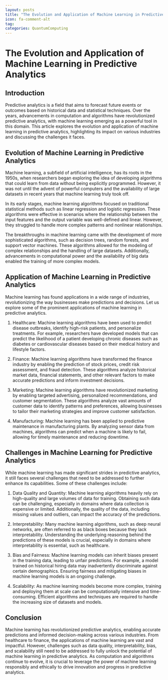 ```yaml
---
layout: posts
title: "The Evolution and Application of Machine Learning in Predictive Analytics"
icon: fa-comment-alt
tag:      
categories: QuantumComputing
---
```



# The Evolution and Application of Machine Learning in Predictive Analytics

## Introduction

Predictive analytics is a field that aims to forecast future events or outcomes based on historical data and statistical techniques. Over the years, advancements in computation and algorithms have revolutionized predictive analytics, with machine learning emerging as a powerful tool in this domain. This article explores the evolution and application of machine learning in predictive analytics, highlighting its impact on various industries and discussing the challenges it faces.

## Evolution of Machine Learning in Predictive Analytics

Machine learning, a subfield of artificial intelligence, has its roots in the 1950s, when researchers began exploring the idea of developing algorithms that could learn from data without being explicitly programmed. However, it was not until the advent of powerful computers and the availability of large datasets in recent years that machine learning truly took off.

In its early stages, machine learning algorithms focused on traditional statistical methods such as linear regression and logistic regression. These algorithms were effective in scenarios where the relationship between the input features and the output variable was well-defined and linear. However, they struggled to handle more complex patterns and nonlinear relationships.

The breakthroughs in machine learning came with the development of more sophisticated algorithms, such as decision trees, random forests, and support vector machines. These algorithms allowed for the modeling of complex relationships and the handling of large datasets. Additionally, advancements in computational power and the availability of big data enabled the training of more complex models.

## Application of Machine Learning in Predictive Analytics

Machine learning has found applications in a wide range of industries, revolutionizing the way businesses make predictions and decisions. Let us explore some of the prominent applications of machine learning in predictive analytics.

1. Healthcare: Machine learning algorithms have been used to predict disease outbreaks, identify high-risk patients, and personalize treatments. For example, researchers have developed models that can predict the likelihood of a patient developing chronic diseases such as diabetes or cardiovascular diseases based on their medical history and lifestyle factors.

2. Finance: Machine learning algorithms have transformed the finance industry by enabling the prediction of stock prices, credit risk assessment, and fraud detection. These algorithms analyze historical market data, financial statements, and other relevant factors to make accurate predictions and inform investment decisions.

3. Marketing: Machine learning algorithms have revolutionized marketing by enabling targeted advertising, personalized recommendations, and customer segmentation. These algorithms analyze vast amounts of customer data to identify patterns and preferences, allowing businesses to tailor their marketing strategies and improve customer satisfaction.

4. Manufacturing: Machine learning has been applied to predictive maintenance in manufacturing plants. By analyzing sensor data from machines, algorithms can predict when a machine is likely to fail, allowing for timely maintenance and reducing downtime.

## Challenges in Machine Learning for Predictive Analytics

While machine learning has made significant strides in predictive analytics, it still faces several challenges that need to be addressed to further enhance its capabilities. Some of these challenges include:

1. Data Quality and Quantity: Machine learning algorithms heavily rely on high-quality and large volumes of data for training. Obtaining such data can be challenging, especially in domains where data collection is expensive or limited. Additionally, the quality of the data, including missing values and outliers, can impact the accuracy of the predictions.

2. Interpretability: Many machine learning algorithms, such as deep neural networks, are often referred to as black boxes because they lack interpretability. Understanding the underlying reasoning behind the predictions of these models is crucial, especially in domains where interpretability is essential, such as healthcare.

3. Bias and Fairness: Machine learning models can inherit biases present in the training data, leading to unfair predictions. For example, a model trained on historical hiring data may inadvertently discriminate against certain demographics. Ensuring fairness and mitigating biases in machine learning models is an ongoing challenge.

4. Scalability: As machine learning models become more complex, training and deploying them at scale can be computationally intensive and time-consuming. Efficient algorithms and techniques are required to handle the increasing size of datasets and models.

## Conclusion

Machine learning has revolutionized predictive analytics, enabling accurate predictions and informed decision-making across various industries. From healthcare to finance, the applications of machine learning are vast and impactful. However, challenges such as data quality, interpretability, bias, and scalability still need to be addressed to fully unlock the potential of machine learning in predictive analytics. As computation and algorithms continue to evolve, it is crucial to leverage the power of machine learning responsibly and ethically to drive innovation and progress in predictive analytics.